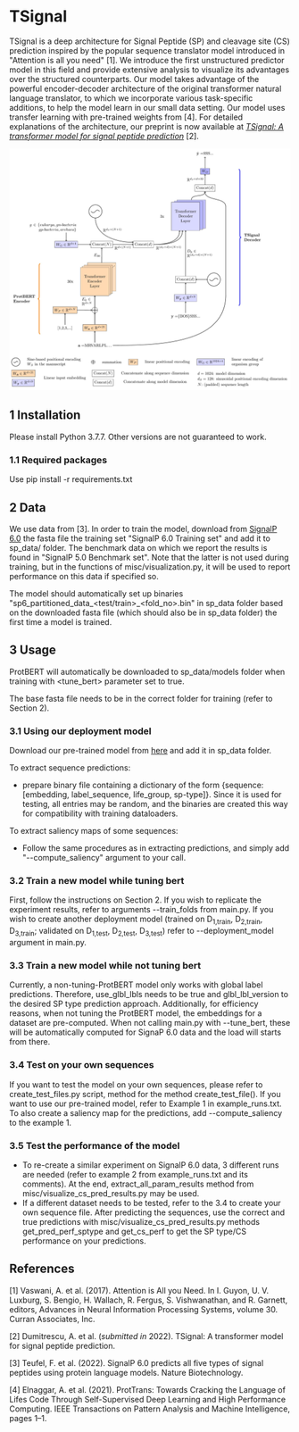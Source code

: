 # TSignal

TSignal is a deep architecture for Signal Peptide (SP) and cleavage site (CS) prediction inspired by the popular sequence translator model introduced in "Attention is all you need" [1]. We introduce the first unstructured predictor model in this field and provide extensive analysis to visualize its advantages over the structured counterparts. Our model takes advantage of the powerful encoder-decoder architecture of the original transformer natural language translator, to which we incorporate various task-specific additions, to help the model learn in our small data setting. Our model uses transfer learning with pre-trained weights from [4]. For detailed explanations of the architecture, our preprint is now available at [*TSignal: A transformer model for signal peptide prediction*](https://www.biorxiv.org/content/10.1101/2022.06.02.493958v1) [2].

![TSignal architecture](architecture.jpg-1.jpg)

## 1 Installation

Please install Python 3.7.7. Other versions are not guaranteed to work.

### 1.1 Required packages

Use pip install -r requirements.txt

## 2 Data

We use data from [3]. In order to train the model, download from [SignalP 6.0](https://services.healthtech.dtu.dk/service.php?SignalP-6.0) 
the fasta file the training set "SignalP 6.0 Training set" and add it to sp_data/ folder. The benchmark data on which we
report the results is found in "SignalP 5.0 Benchmark set". Note that the latter is not used during training, 
but in the functions of misc/visualization.py, it will be used to report performance on this data if specified so.

The model should automatically set up binaries "sp6_partitioned_data_<test/train>_<fold_no>.bin" in sp_data folder based 
on the downloaded fasta file (which should also be in sp_data folder) the first time a model is trained.
  

## 3 Usage

ProtBERT will automatically be downloaded to sp_data/models folder when training with <tune_bert> parameter set to true.

The base fasta file needs to be in the correct folder for training (refer to Section 2).

### 3.1 Using our deployment model

Download our pre-trained model from [here](https://www.dropbox.com/s/lfuleg9470s7nqx/deployment_sep_pe_swa_extra_inpemb_on_gen_best_eval_only_dec.pth?dl=0) and add it in sp_data folder.


To extract sequence predictions:
- prepare binary file containing a dictionary of the form {sequence:[embedding, label_sequence, life_group, sp-type]}. Since
it is used for testing, all entries may be random, and the binaries are created this way for compatibility with training
dataloaders.

To extract saliency maps of some sequences:

- Follow the same procedures as in extracting predictions, and simply add "--compute_saliency" argument to your call.

### 3.2  Train a new model while tuning bert
First, follow the instructions on Section 2. If you wish to replicate the experiment results, refer to arguments --train_folds 
from main.py. If you wish to create another deployment model (trained on D<sub>1,train</sub>, D<sub>2,train</sub>, 
D<sub>3,train</sub>; validated on D<sub>1,test</sub>, D<sub>2,test</sub>, D<sub>3,test</sub>) refer to --deployment_model 
argument in main.py.

### 3.3  Train a new model while not tuning bert

Currently, a non-tuning-ProtBERT model only works with global label predictions. Therefore, use_glbl_lbls needs to be 
true and glbl_lbl_version to the desired SP type prediction approach. Additionally, for efficiency reasons, when not 
tuning the ProtBERT model, the embeddings for a dataset are pre-computed. When not calling main.py with --tune_bert, 
these will be automatically computed for SignaP 6.0 data and the load will starts from there.

### 3.4  Test on your own sequences

If you want to test the model on your own sequences, please refer to create_test_files.py script, method for the method
create_test_file(). If you want to use our pre-trained model, refer to Example 1 in example_runs.txt. To also create a 
saliency map for the predictions, add --compute_saliency to the example 1.

### 3.5  Test the performance of the model

- To re-create a similar experiment on SignalP 6.0 data, 3 different runs are needed (refer to example 2 from
example_runs.txt and its comments). At the end, extract_all_param_results method from misc/visualize_cs_pred_results.py 
may be used.
- If a different dataset needs to be tested, refer to the 3.4 to create your own sequence file. After predicting the 
sequences, use the correct and true predictions with misc/visualize_cs_pred_results.py methods get_pred_perf_sptype and get_cs_perf
to get the SP type/CS performance on your predictions.


## References 
[1] Vaswani, A. et al. (2017). Attention is All you Need. In I. Guyon,
U. V. Luxburg, S. Bengio, H. Wallach, R. Fergus, S. Vishwanathan,
and R. Garnett, editors, Advances in Neural Information Processing
Systems, volume 30. Curran Associates, Inc.

[2] Dumitrescu, A. et al. (*submitted in* 2022). TSignal: A transformer model for signal peptide prediction.  

[3] Teufel, F. et al. (2022). SignalP 6.0 predicts all five types of signal peptides
using protein language models. Nature Biotechnology.

[4] Elnaggar, A. et al. (2021). ProtTrans: Towards Cracking the Language
of Lifes Code Through Self-Supervised Deep Learning and High
Performance Computing. IEEE Transactions on Pattern Analysis and
Machine Intelligence, pages 1–1.